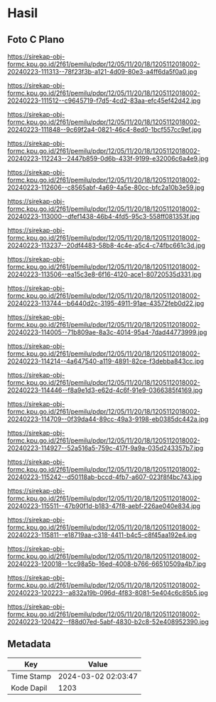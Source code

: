 # Hasil

## Foto C Plano

https://sirekap-obj-formc.kpu.go.id/2f61/pemilu/pdpr/12/05/11/20/18/1205112018002-20240223-111313--78f23f3b-a121-4d09-80e3-a4ff6da5f0a0.jpg

https://sirekap-obj-formc.kpu.go.id/2f61/pemilu/pdpr/12/05/11/20/18/1205112018002-20240223-111512--c9645719-f7d5-4cd2-83aa-efc45ef42d42.jpg

https://sirekap-obj-formc.kpu.go.id/2f61/pemilu/pdpr/12/05/11/20/18/1205112018002-20240223-111848--9c69f2a4-0821-46c4-8ed0-1bcf557cc9ef.jpg

https://sirekap-obj-formc.kpu.go.id/2f61/pemilu/pdpr/12/05/11/20/18/1205112018002-20240223-112243--2447b859-0d6b-433f-9199-e32006c6a4e9.jpg

https://sirekap-obj-formc.kpu.go.id/2f61/pemilu/pdpr/12/05/11/20/18/1205112018002-20240223-112606--c8565abf-4a69-4a5e-80cc-bfc2a10b3e59.jpg

https://sirekap-obj-formc.kpu.go.id/2f61/pemilu/pdpr/12/05/11/20/18/1205112018002-20240223-113000--dfef1438-46b4-4fd5-95c3-558ff081353f.jpg

https://sirekap-obj-formc.kpu.go.id/2f61/pemilu/pdpr/12/05/11/20/18/1205112018002-20240223-113237--20df4483-58b8-4c4e-a5c4-c74fbc661c3d.jpg

https://sirekap-obj-formc.kpu.go.id/2f61/pemilu/pdpr/12/05/11/20/18/1205112018002-20240223-113506--ea15c3e8-6f16-4120-ace1-80720535d331.jpg

https://sirekap-obj-formc.kpu.go.id/2f61/pemilu/pdpr/12/05/11/20/18/1205112018002-20240223-113744--b6440d2c-3195-4911-91ae-43572feb0d22.jpg

https://sirekap-obj-formc.kpu.go.id/2f61/pemilu/pdpr/12/05/11/20/18/1205112018002-20240223-114005--71b809ae-8a3c-4014-95a4-7dad44773999.jpg

https://sirekap-obj-formc.kpu.go.id/2f61/pemilu/pdpr/12/05/11/20/18/1205112018002-20240223-114214--4a647540-a119-4891-82ce-f3debba843cc.jpg

https://sirekap-obj-formc.kpu.go.id/2f61/pemilu/pdpr/12/05/11/20/18/1205112018002-20240223-114446--f8a9e1d3-e62d-4c6f-91e9-0366385f4169.jpg

https://sirekap-obj-formc.kpu.go.id/2f61/pemilu/pdpr/12/05/11/20/18/1205112018002-20240223-114709--0f39da44-89cc-49a3-9198-eb0385dc442a.jpg

https://sirekap-obj-formc.kpu.go.id/2f61/pemilu/pdpr/12/05/11/20/18/1205112018002-20240223-114927--52a516a5-759c-417f-9a9a-035d243357b7.jpg

https://sirekap-obj-formc.kpu.go.id/2f61/pemilu/pdpr/12/05/11/20/18/1205112018002-20240223-115242--d50118ab-bccd-4fb7-a607-023f8f4bc743.jpg

https://sirekap-obj-formc.kpu.go.id/2f61/pemilu/pdpr/12/05/11/20/18/1205112018002-20240223-115511--47b90f1d-b183-47f8-aebf-226ae040e834.jpg

https://sirekap-obj-formc.kpu.go.id/2f61/pemilu/pdpr/12/05/11/20/18/1205112018002-20240223-115811--e18719aa-c318-4411-b4c5-c8f45aa192e4.jpg

https://sirekap-obj-formc.kpu.go.id/2f61/pemilu/pdpr/12/05/11/20/18/1205112018002-20240223-120018--1cc98a5b-16ed-4008-b766-66510509a4b7.jpg

https://sirekap-obj-formc.kpu.go.id/2f61/pemilu/pdpr/12/05/11/20/18/1205112018002-20240223-120223--a832a19b-096d-4f83-8081-5e404c6c85b5.jpg

https://sirekap-obj-formc.kpu.go.id/2f61/pemilu/pdpr/12/05/11/20/18/1205112018002-20240223-120422--f88d07ed-5abf-4830-b2c8-52e408952390.jpg


## Metadata

| Key        | Value               |
| ---------- | ------------------- |
| Time Stamp | 2024-03-02 02:03:47 |
| Kode Dapil | 1203                |



